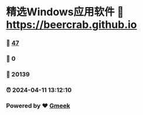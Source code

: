 # 精选Windows应用软件 :link: https://beercrab.github.io 
### :page_facing_up: [47](https://beercrab.github.io/tag.html) 
### :speech_balloon: 0 
### :hibiscus: 20139 
### :alarm_clock: 2024-04-11 13:12:10 
### Powered by :heart: [Gmeek](https://github.com/Meekdai/Gmeek)
